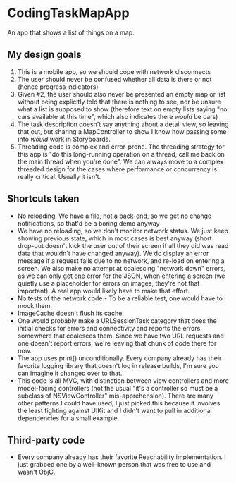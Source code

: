 #  CodingTaskMapApp

An app that shows a list of things on a map.

## My design goals

1. This is a mobile app, so we should cope with network disconnects
2. The user should never be confused whether all data is there or not (hence progress indicators)
3. Given #2, the user should also never be presented an empty map or list without being explicitly told that there is nothing to see, nor be unsure what a list is supposed to show (therefore text on empty lists saying "no cars available at this time", which also indicates there _would_ be cars)
4. The task description doesn't say anything about a detail view, so leaving that out, but sharing a MapController to show I know how passing some info _would_ work in Storyboards.
5. Threading code is complex and error-prone. The threading strategy for this app is "do this long-running operation on a thread, call me back on the main thread when you're done". We can always move to a complex threaded design for the cases where performance or concurrency is really critical. Usually it isn't.

## Shortcuts taken

- No reloading. We have a file, not a back-end, so we get no change notifications, so that'd be a boring demo anyway
- We have no reloading, so we don't monitor network status. We just keep showing previous state, which in most cases is best anyway (short drop-out doesn't kick the user out of their screen if all they did was read data that wouldn't have changed anyway). We do display an error message if a request fails due to no network, and re-load on entering a screen. We also make no attempt at coalescing "network down" errors, as we can only get one error for the JSON, when entering a screen (we quietly use a placeholder for errors on images, they're not that important). A real app would likely have to make that effort.
- No tests of the network code - To be a reliable test, one would have to mock them.
- ImageCache doesn't flush its cache.
- One would probably make a URLSessionTask category that does the initial checks for errors and connectivity and reports the errors somewhere that coalesces them. Since we have two URL requests and one doesn't report errors, we're leaving that chunk of code there for now.
- The app uses print() unconditionally. Every company already has their favorite logging library that doesn't log in release builds, I'm sure you can imagine it changed over to that.
- This code is all MVC, with distinction between view controllers and more model-facing controllers (not the usual "it's a controller so must be a subclass of NSViewController" mis-apprehension). There are many other patterns I could have used, I just picked this because it involves the least fighting against UIKit and I didn't want to pull in additional dependencies for a small example. 

## Third-party code

- Every company already has their favorite Reachability implementation. I just grabbed one by a well-known person that was free to use and wasn't ObjC.
